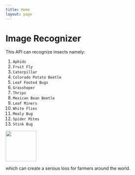 ```yaml
---
title: Home
layout: page
---
```



# Image Recognizer 
This API can recognize insects namely: 
1. `Aphids`
2. `Fruit Fly`
3. `Caterpillar`
4. `Colorado Potato Beetle`
5. `Leaf Footed Bugs`
6. `Grasshoper`
7. `Thrips`
8. `Mexican Bean Beetle`
9. `Leaf Miners`
10. `White Flies`
11. `Mealy Bug`
12. `Spider Mites`
13. `Stink Bug` 


<img src='https://github.com/AklimaRimi/InsectRecognizer/blob/main/deployments/test_images/ter-insects-fruit-fly-article-2.jpg' width="100" height="100">

which can create a serious loss for farmers around the world.



